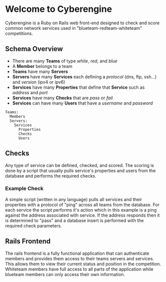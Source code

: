 # Welcome to Cyberengine

Cyberengine is a Ruby on Rails web front-end designed to check and score common network services used in "blueteam-redteam-whiteteam" competitions.

## Schema Overview

* There are many **Teams** of type _white_, _red_, and _blue_
* A **Member** belongs to a team
* **Teams** have many **Servers**
* **Servers** have many **Services** each defining a _protocol_ (dns, ftp, ssh...) and _version_ (ipv4 or ipv6) 
* **Services** have many **Properties** that define that **Service** such as _address_ and _port_
* **Services** have many **Checks** that are _pass_ or _fail_
* **Services** can have many **Users** that have a _username_ and _password_

``` 
Teams:
  Members
  Servers:
    Services
      Properties
      Checks
      Users
```

## Checks

Any type of service can be defined, checked, and scored. The scoring is done by a script that usually pulls service's properties and users from the database and performs the required checks.

### Example Check

A simple script (written in any language) pulls all services and their properties with a protocol of "ping" across all teams from the database. For each service the script performs it's action which in this example is a ping against the address associated with service. If the address responds then it is determined to "pass" and a database insert is performed with the required check parameters. 

## Rails Frontend

The rails frontend is a fully functional application that can authenticate members and provides them access to their teams servers and services. This allows them to view their current status and position in the competition. Whiteteam members have full access to all parts of the application while blueteam members can only access their own information.
